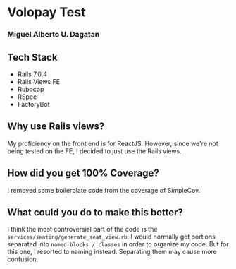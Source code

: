 # Volopay Test

### Miguel Alberto U. Dagatan

## Tech Stack

- Rails 7.0.4
- Rails Views FE
- Rubocop
- RSpec
- FactoryBot

## Why use Rails views?

My proficiency on the front end is for ReactJS. However, since we're not being tested on the FE, I decided to just use the Rails views.

## How did you get 100% Coverage?

I removed some boilerplate code from the coverage of SimpleCov.

## What could you do to make this better?

I think the most controversial part of the code is the `services/seating/generate_seat_view.rb`. I would normally get portions separated into `named blocks / classes` in order to organize my code. But for this one, I resorted to naming instead. Separating them may cause more confusion.
